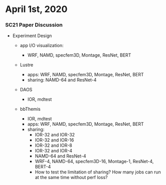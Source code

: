 # April 1st, 2020

### SC21 Paper Discussion

- Experiment Design
  - app I/O visualization:
    - WRF, NAMD, specfem3D, Montage, ResNet, BERT
    
  - Lustre
    - apps: WRF, NAMD, specfem3D, Montage, ResNet, BERT
    - sharing: NAMD-64 and ResNet-4

  - DAOS
    - IOR, mdtest

  - bbThemis
    - IOR, mdtest
    - apps: WRF, NAMD, specfem3D, Montage, ResNet, BERT
    - sharing: 
      - IOR-32 and IOR-32
      - IOR-32 and IOR-16
      - IOR-32 and IOR-8
      - IOR-32 and IOR-4
      - NAMD-64 and ResNet-4
      - WRF-4, NAMD-64, specfem3D-16, Montage-1, ResNet-4, BERT-4
      - How to test the limitation of sharing? How many jobs can run at the same time without perf loss?
